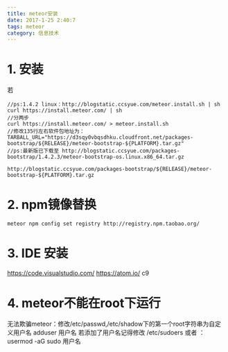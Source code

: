 ```yaml
---
title: meteor安装
date: 2017-1-25 2:40:7
tags: meteor
category: 信息技术
---
```


# 1. 安装
若
```
//ps:1.4.2 linux：http://blogstatic.ccsyue.com/meteor.install.sh | sh
curl https://install.meteor.com/ | sh
//分两步
curl https://install.meteor.com/ > meteor.install.sh
//修改135行左右软件包地址为：
TARBALL_URL="https://d3sqy0vbqsdhku.cloudfront.net/packages-bootstrap/${RELEASE}/meteor-bootstrap-${PLATFORM}.tar.gz"
//ps:最新版已下载至 http://blogstatic.ccsyue.com/packages-bootstrap/1.4.2.3/meteor-bootstrap-os.linux.x86_64.tar.gz

http://blogstatic.ccsyue.com/packages-bootstrap/${RELEASE}/meteor-bootstrap-${PLATFORM}.tar.gz
```
# 2. npm镜像替换
```
meteor npm config set registry http://registry.npm.taobao.org/
```

# 3. IDE 安装

https://code.visualstudio.com/
https://atom.io/
c9

# 4. meteor不能在root下运行
无法欺骗meteor：修改/etc/passwd,/etc/shadow下的第一个root字符串为自定义用户名
adduser 用户名
若添加了用户名记得修改 /etc/sudoers 
或者 ：usermod -aG sudo 用户名

